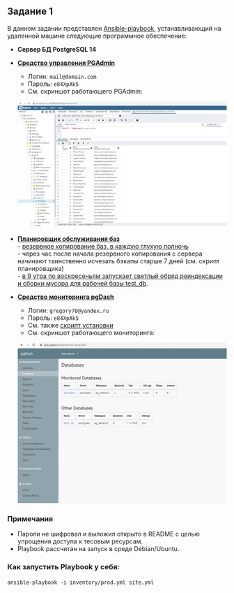 ## Задание 1

В данном задании представлен [Ansible-playbook](https://github.com/GrigoriyAzatyan/test-task/blob/master/Task%201/site.yml), устанавливающий на удаленной машине следующие программное обеспечение:
- **Сервер БД PostgreSQL 14**
- [**Средство управления PGAdmin**](http://46.146.220.219/pgadmin4)
     - Логин: `mail@domain.com`
     - Пароль: `e84XpAk5`
     - См. скриншот работающего PGAdmin:  
       
   ![Интерфейс PGAdmin](https://github.com/GrigoriyAzatyan/test-task/blob/master/Task%201/pgadmin.png)
    
- [**Планировщик обслуживания баз**](https://github.com/GrigoriyAzatyan/test-task/blob/master/Task%201/templates/backup_cron.sh.j2)  
          - [резервное копирование баз, в каждую глухую полночь](https://github.com/GrigoriyAzatyan/test-task/blob/master/Task%201/templates/psql_backup.sh.j2)  
          - через час после начала резервного копирования с сервера начинают таинственно исчезать бэкапы старше 7 дней (см. скрипт планировщика)   
          - [в 9 утра по воскресеньям запускает светлый обряд реиндексации и сборки мусора для рабочей базы test_db](https://github.com/GrigoriyAzatyan/test-task/blob/master/Task%201/templates/psql_reindex_vacuum.sh.j2).  
- [**Средство мониторинга pgDash**](https://pgdash.io/)       
     - Логин: `gregory78@yandex.ru`
     - Пароль: `e84XpAk5`
     - См. также [скрипт установки](https://github.com/GrigoriyAzatyan/test-task/blob/master/Task%201/templates/pgdash_setup.sh.j2)      
     - См. скриншот работающего мониторинга:  
       
     ![Интерфейс pgDash](https://github.com/GrigoriyAzatyan/test-task/blob/master/Task%201/pg_dash.png)
     
### Примечания
- Пароли не шифровал и выложил открыто в README с целью упрощения доступа к тесовым ресурсам.
- Playbook рассчитан на запуск в среде Debian/Ubuntu. 


### Как запустить Playbook у себя: 

`ansible-playbook -i inventory/prod.yml site.yml`
